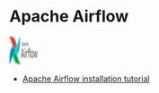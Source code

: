 # Apache Airflow

<img src="img/logo.png" width="50" height="50" >

- [Apache Airflow installation tutorial](https://kirenz.github.io/codelabs/codelabs/airflow-setup/#0)
